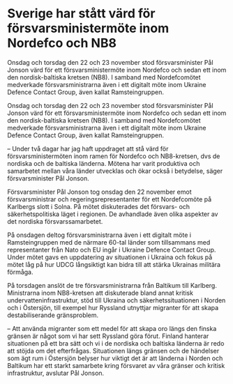 # Sverige har stått värd för försvarsministermöte inom Nordefco och NB8

Onsdag och torsdag den 22 och 23 november stod försvarsminister Pål Jonson värd för ett försvarsministermöte inom Nordefco och sedan ett inom den nordisk-baltiska kretsen (NB8). I samband med Nordefcomötet medverkade försvarsministrarna även i ett digitalt möte inom Ukraine Defence Contact Group, även kallat Ramsteingruppen.

Onsdag och torsdag den 22 och 23 november stod försvarsminister Pål Jonson värd för ett försvarsministermöte inom Nordefco och sedan ett inom den nordisk-baltiska kretsen (NB8). I samband med Nordefcomötet medverkade försvarsministrarna även i ett digitalt möte inom Ukraine Defence Contact Group, även kallat Ramsteingruppen.

– Under två dagar har jag haft uppdraget att stå värd för försvarsministermöten inom ramen för Nordefco och NB8-kretsen, dvs de nordiska och de baltiska länderna. Mötena har varit produktiva och samarbetet mellan våra länder utvecklas och ökar också i betydelse, säger försvarsminister Pål Jonson.

Försvarsminister Pål Jonson tog onsdag den 22 november emot försvarsministrar och regeringsrepresentanter för ett Nordefcomöte på Karlbergs slott i Solna. På mötet diskuterades det försvars- och säkerhetspolitiska läget i regionen. De avhandlade även olika aspekter av det nordiska försvarssamarbetet.

På onsdagen deltog försvarsministrarna även i ett digitalt möte i Ramsteingruppen med de närmare 60-tal länder som tillsammans med representanter från Nato och EU ingår i Ukraine Defence Contact Group. Under mötet gavs en uppdatering av situationen i Ukraina och fokus på mötet låg på hur UDCG långsiktigt kan bidra till att stärka Ukrainas militära förmåga.

På torsdagen anslöt de tre försvarsministrarna från Baltikum till Karlberg. Ministrarna inom NB8-kretsen att diskuterade bland annat kritisk undervatteninfrastruktur, stöd till Ukraina och säkerhetssituationen i Norden och i Östersjön, till exempel hur Ryssland utnyttjar migranter för att skapa destabiliserande gränsproblem.

– Att använda migranter som ett medel för att skapa oro längs den finska gränsen är något som vi har sett Ryssland göra förut. Finland hanterar situationen på ett bra sätt och vi i de nordiska och baltiska länderna är redo att stöjda om det efterfrågas. Situationen längs gränsen och de händelser som ägt rum i Östersjön belyser hur viktigt det är att länderna i Norden och Baltikum har ett starkt samarbete kring försvaret av våra gränser och kritisk infrastruktur, avslutar Pål Jonson.
